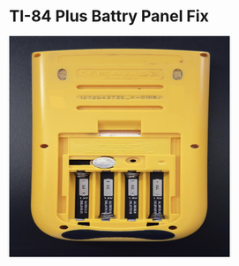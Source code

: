 # TI-84 Plus Battry Panel Fix
<img src="Doc/IMG_7117.jpg" alt="Alt text" width="400" height="400">


